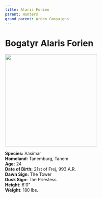 ```yaml
---
title: Alaris Forien
parent: Hunters
grand_parent: Arden Campaigns
---
```

  
# Bogatyr Alaris Forien

<img src="https://cdn.discordapp.com/attachments/539039028196933643/609061333366865927/15652177935994776254725421904951.png"  width="300">

**Species:** Aasimar<br>
**Homeland:** Tanemburg, Tanem<br>
**Age:** 24<br>
**Date of Birth:** 21st of Frej, 993 A.R.<br>
**Dawn Sign:** The Tower<br>
**Dusk Sign:** The Priestess<br>
**Height:** 6'0"<br>
**Weight:** 180 lbs.